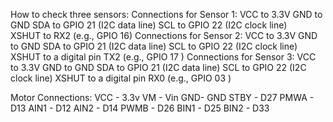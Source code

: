
How to check three sensors:
Connections for Sensor 1:
  VCC to 3.3V
  GND to GND
  SDA to GPIO 21 (I2C data line)
  SCL to GPIO 22 (I2C clock line)   
  XSHUT to RX2 (e.g., GPIO 16)
Connections for Sensor 2:
  VCC to 3.3V
  GND to GND
  SDA to GPIO 21 (I2C data line)
  SCL to GPIO 22 (I2C clock line)
  XSHUT to a digital pin TX2 (e.g., GPIO 17 )
Connections for Sensor 3:
  VCC to 3.3V
  GND to GND
  SDA to GPIO 21 (I2C data line)
  SCL to GPIO 22 (I2C clock line)
  XSHUT to a digital pin RX0 (e.g., GPIO 03 )
  

Motor Connections:
  VCC - 3.3v
  VM - Vin
  GND- GND
  STBY - D27
  PMWA - D13
  AIN1 - D12
  AIN2 - D14
  PWMB - D26
  BIN1 - D25
  BIN2 - D33
